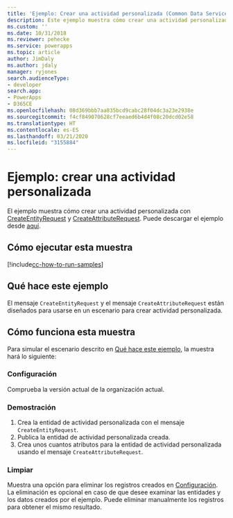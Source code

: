 ```yaml
---
title: 'Ejemplo: Crear una actividad personalizada (Common Data Service) | Microsoft Docs'
description: Este ejemplo muestra cómo crear una actividad personalizada.
ms.custom: ''
ms.date: 10/31/2018
ms.reviewer: pehecke
ms.service: powerapps
ms.topic: article
author: JimDaly
ms.author: jdaly
manager: ryjones
search.audienceType:
- developer
search.app:
- PowerApps
- D365CE
ms.openlocfilehash: 08d369bbb7aa835bcd9cabc28f04dc3a23e2938e
ms.sourcegitcommit: f4cf849070628cf7eeaed6b4d4f08c20dcd02e58
ms.translationtype: HT
ms.contentlocale: es-ES
ms.lasthandoff: 03/21/2020
ms.locfileid: "3155884"
---
```

# <a name="sample-create-a-custom-activity"></a>Ejemplo: crear una actividad personalizada

El ejemplo muestra cómo crear una actividad personalizada con [CreateEntityRequest](https://docs.microsoft.com/dotnet/api/microsoft.xrm.sdk.messages.createentityrequest?view=dynamics-general-ce-9) y [CreateAttributeRequest](https://docs.microsoft.com/dotnet/api/microsoft.xrm.sdk.messages.createattributerequest?view=dynamics-general-ce-9). Puede descargar el ejemplo desde [aquí](https://github.com/Microsoft/PowerApps-Samples/tree/master/cds/orgsvc/C%23/CustomActivity). 

## <a name="how-to-run-this-sample"></a>Cómo ejecutar esta muestra

[!include[cc-how-to-run-samples](../../includes/cc-how-to-run-samples.md)]

## <a name="what-this-sample-does"></a>Qué hace este ejemplo

El mensaje `CreateEntityRequest` y el mensaje `CreateAttributeRequest` están diseñados para usarse en un escenario para crear actividad personalizada.

## <a name="how-this-sample-works"></a>Cómo funciona esta muestra

Para simular el escenario descrito en [Qué hace este ejemplo](#what-this-sample-does), la muestra hará lo siguiente:

### <a name="setup"></a>Configuración

Comprueba la versión actual de la organización actual.

### <a name="demonstrate"></a>Demostración

1. Crea la entidad de actividad personalizada con el mensaje `CreateEntityRequest`.
2. Publica la entidad de actividad personalizada creada.
3. Crea unos cuantos atributos para la entidad de actividad personalizada usando el mensaje `CreateAttributeRequest`.

### <a name="clean-up"></a>Limpiar

Muestra una opción para eliminar los registros creados en [Configuración](#setup). La eliminación es opcional en caso de que desee examinar las entidades y los datos creados por el ejemplo. Puede eliminar manualmente los registros para obtener el mismo resultado.
